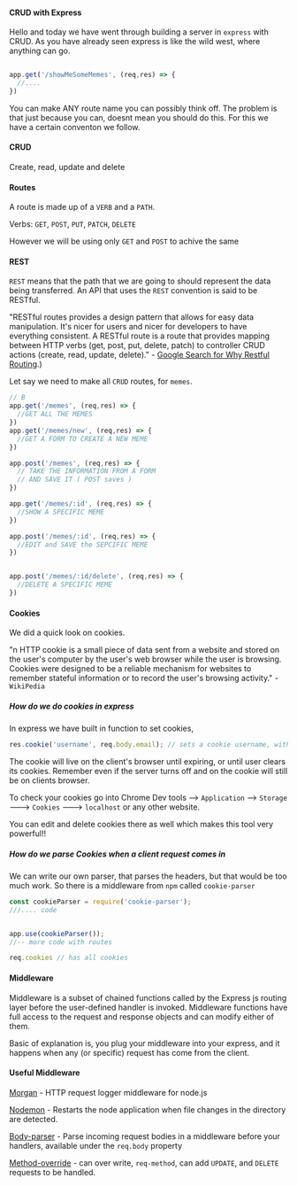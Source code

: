 #### CRUD with Express

Hello and today we have went through building a server in `express` with CRUD.
As you have already seen express is like the wild west, where anything can go.

```js

app.get('/showMeSomeMemes', (req,res) => {
  //....
})
```

You can make ANY route name you can possibly think off. The problem is that just because you can, doesnt mean you should do this. For this we have a certain conventon we follow.

#### CRUD

Create, read, update and delete

#### Routes

A route is made up of a `VERB` and a `PATH`.

Verbs: `GET`, `POST`, `PUT`, `PATCH`, `DELETE`

However we will be using only `GET` and `POST` to achive the same   

#### REST

`REST` means that the path that we are going to should represent the data being transferred. An API that uses the `REST` convention is said to be RESTful.

"RESTful routes provides a design pattern that allows for easy data manipulation. It's nicer for users and nicer for developers to have everything consistent. A RESTful route is a route that provides mapping between HTTP verbs (get, post, put, delete, patch) to controller CRUD actions (create, read, update, delete)." - [Google Search for Why Restful Routing](https://learn.co/lessons/sinatra-restful-routes-readme#:~:text=RESTful%20routes%20provides%20a%20design,read%2C%20update%2C%20delete).)


Let say we need to make all `CRUD` routes, for `memes`.

```js
// B
app.get('/memes', (req,res) => {
  //GET ALL THE MEMES
})
app.get('/memes/new', (req,res) => {
  //GET A FORM TO CREATE A NEW MEME
})

app.post('/memes', (req,res) => {
  // TAKE THE INFORMATION FROM A FORM
  // AND SAVE IT ( POST saves )
})

app.get('/memes/:id', (req,res) => {
  //SHOW A SPECIFIC MEME
})

app.post('/memes/:id', (req,res) => {
  //EDIT and SAVE the SEPCIFIC MEME
})


app.post('/memes/:id/delete', (req,res) => {
  //DELETE A SPECIFIC MEME
})
```

#### Cookies 

We did a quick look on cookies.

"n HTTP cookie is a small piece of data sent from a website and stored on the user's computer by the user's web browser while the user is browsing. Cookies were designed to be a reliable mechanism for websites to remember stateful information or to record the user's browsing activity." - `WikiPedia`

##### How do we do cookies in express

In express we have built in function to set cookies,

```js
res.cookie('username', req.body.email); // sets a cookie username, with value from req.body.email
```
The cookie will live on the client's browser until expiring, or until user clears its cookies. Remember even if the server turns off and on the cookie will still be on clients browser.

To check your cookies go into Chrome Dev tools --> `Application` --> `Storage` ---> `Cookies` ---> `localhost` or any other website.

You can edit and delete cookies there as well which makes this tool very powerful!!

##### How do we parse Cookies when a client request comes in

We can write our own parser, that parses the headers, but that would be too much work. So there is a middleware from `npm` called `cookie-parser`

```js
const cookieParser = require('cookie-parser');
///.... code


app.use(cookieParser());
//-- more code with routes

req.cookies // has all cookies 
```



#### Middleware

Middleware is a subset of chained functions called by the Express js routing layer before the user-defined handler is invoked. Middleware functions have full access to the request and response objects and can modify either of them.

Basic of explanation is, you plug your middleware into your express, and it happens when any (or specific) request has come from the client.

#### Useful Middleware

[Morgan](https://www.npmjs.com/package/morgan) - HTTP request logger middleware for node.js

[Nodemon](https://www.npmjs.com/package/nodemon?activeTab=readme) - Restarts the node application when file changes in the directory are detected.

[Body-parser](https://www.npmjs.com/package/body-parser) - Parse incoming request bodies in a middleware before your handlers, available under the `req.body` property

[Method-override](https://www.npmjs.com/package/method-override) - can over write, `req-method`, can add `UPDATE`, and `DELETE` requests to be handled.